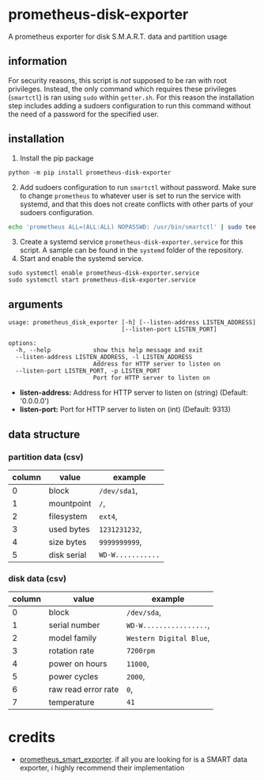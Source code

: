 # prometheus-disk-exporter

A prometheus exporter for disk S.M.A.R.T. data and partition usage

## information

For security reasons, this script is *not* supposed to be ran with root
privileges. Instead, the only command which requires these privileges
(`smartctl`) is ran using `sudo` within `getter.sh`. For this reason
the installation step includes adding a sudoers configuration to run
this command without the need of a password for the specified user.

## installation

1. Install the pip package
```
python -m pip install prometheus-disk-exporter
```
2. Add sudoers configuration to run `smartctl` without password. 
   Make sure to change `prometheus` to whatever user is set to run
   the service with systemd, and that this does not create conflicts
   with other parts of your sudoers configuration.
```sh
echo 'prometheus ALL=(ALL:ALL) NOPASSWD: /usr/bin/smartctl' | sudo tee -a /etc/sudoers.d/99-prometheus-disk-exporter
```
3. Create a systemd service `prometheus-disk-exporter.service` for this script.
   A sample can be found in the `systemd` folder of the repository.
4. Start and enable the systemd service.
```
sudo systemctl enable prometheus-disk-exporter.service
sudo systemctl start prometheus-disk-exporter.service
```

## arguments
```
usage: prometheus_disk_exporter [-h] [--listen-address LISTEN_ADDRESS]
                                [--listen-port LISTEN_PORT]

options:
  -h, --help            show this help message and exit
  --listen-address LISTEN_ADDRESS, -l LISTEN_ADDRESS
                        Address for HTTP server to listen on
  --listen-port LISTEN_PORT, -p LISTEN_PORT
                        Port for HTTP server to listen on
```

* **listen-address:** Address for HTTP server to listen on (string) (Default: '0.0.0.0')
* **listen-port:** Port for HTTP server to listen on (int) (Default: 9313)

## data structure

### partition data (csv)
|column |value       |example
|-------|------------|-------
|0      |block       |`/dev/sda1`,
|1      |mountpoint  |`/`,
|2      |filesystem  |`ext4`,
|3      |used bytes  |`1231231232`,
|4      |size bytes  |`9999999999`,
|5      |disk serial |`WD-W...........`

### disk data (csv)
|column | value              |example
|-------|--------------------|-----------------
|0      |block               |`/dev/sda`,
|1      |serial number       |`WD-W................`,
|2      |model family        |`Western Digital Blue`,
|3      |rotation rate       |`7200rpm`
|4      |power on hours      |`11000`,
|5      |power cycles        |`2000`,
|6      |raw read error rate |`0`,
|7      |temperature         |`41`

# credits
- [prometheus_smart_exporter](https://github.com/cloudandheat/prometheus_smart_exporter). 
  if all you are looking for is a SMART data exporter, i highly recommend their 
  implementation

